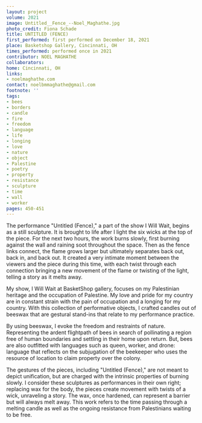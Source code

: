 ```yaml
---
layout: project
volume: 2021
image: Untitled__Fence_--Noel_Maghathe.jpg
photo_credit: Fiona Schade
title: UNTITLED (FENCE)
first_performed: first performed on December 18, 2021
place: Basketshop Gallery, Cincinnati, OH
times_performed: performed once in 2021
contributor: NOEL MAGHATHE
collaborators:
home: Cincinnati, OH
links:
- noelmaghathe.com
contact: noelbmmaghathe@gmail.com
footnote: ''
tags:
- bees
- borders
- candle
- fire
- freedom
- language
- life
- longing
- love
- nature
- object
- Palestine
- poetry
- property
- resistance
- sculpture
- time
- wall
- worker
pages: 450-451
---
```


The performance "Untitled (Fence)," a part of the show I Will Wait, begins as a still sculpture. It is brought to life after I light the six wicks at the top of the piece. For the next two hours, the work burns slowly, first burning against the wall and raining soot throughout the space. Then as the fence links connect, the flame grows larger but ultimately separates back out, back in, and back out. It created a very intimate moment between the viewers and the piece during this time, with each twist through each connection bringing a new movement of the flame or twisting of the light, telling a story as it melts away. 

My show, I Will Wait at BasketShop gallery, focuses on my Palestinian heritage and the occupation of Palestine. My love and pride for my country are in constant strain with the pain of occupation and a longing for my country. With this collection of performative objects, I crafted candles out of beeswax that are gestural stand-ins that relate to my performance practice.

By using beeswax, I evoke the freedom and restraints of nature. Representing the ardent flightpath of bees in search of pollinating a region free of human boundaries and settling in their home upon return. But, bees are also outfitted with languages such as queen, worker, and drone: language that reflects on the subjugation of the beekeeper who uses the resource of location to claim property over the colony.

The gestures of the pieces, including "Untitled (Fence)," are not meant to depict unification, but are charged with the intrinsic properties of burning slowly. I consider these sculptures as performances in their own right; replacing wax for the body, the pieces create movement with twists of a wick, unraveling a story. The wax, once hardened, can represent a barrier but will always melt away. This work refers to the time passing through a melting candle as well as the ongoing resistance from Palestinians waiting to be free. 